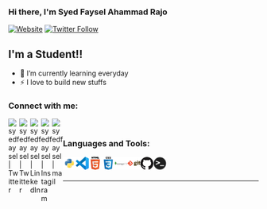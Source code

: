 ### Hi there, I'm Syed Faysel Ahammad Rajo
[![Website](https://img.shields.io/website?label=syedfaysel.me&style=for-the-badge&url=https://syedfaysel.me/)](https://syedfaysel.me/)
[![Twitter Follow](https://img.shields.io/twitter/follow/SyedFaysel?color=1DA1F2&logo=twitter&style=for-the-badge)](https://twitter.com/intent/follow?original_referer=https%3A%2F%2Fgithub.com%2FcodeSTACKr&screen_name=SyedFaysel)
## I'm a Student!!

- 🌱 I’m currently learning everyday 
- ⚡ I love to build new stuffs
### Connect with me:


[<img align="left" alt="syedfaysel | Twitter" width="22px" src="https://cdn.jsdelivr.net/npm/simple-icons@v3/icons/facebook.svg" />][facebook]
[<img align="left" alt="syedfaysel | Twitter" width="22px" src="https://cdn.jsdelivr.net/npm/simple-icons@v3/icons/twitter.svg" />][twitter]
[<img align="left" alt="syedfaysel | LinkedIn" width="22px" src="https://cdn.jsdelivr.net/npm/simple-icons@v3/icons/linkedin.svg" />][linkedin]
[<img align="left" alt="syedfaysel | Instagram" width="22px" src="https://cdn.jsdelivr.net/npm/simple-icons@v3/icons/instagram.svg" />][instagram]
[<img align="left" alt="syedfaysel | mail" width="22px" src="https://cdn.jsdelivr.net/npm/simple-icons@v3/icons/gmail.svg" />][email]

<br />

### Languages and Tools:
<img align="left" alt="Visual Studio Code" width="26px" src="https://raw.githubusercontent.com/github/explore/80688e429a7d4ef2fca1e82350fe8e3517d3494d/topics/python/python.png" />
<img align="left" alt="Visual Studio Code" width="26px" src="https://raw.githubusercontent.com/github/explore/80688e429a7d4ef2fca1e82350fe8e3517d3494d/topics/visual-studio-code/visual-studio-code.png" />
<img align="left" alt="HTML5" width="26px" src="https://raw.githubusercontent.com/github/explore/80688e429a7d4ef2fca1e82350fe8e3517d3494d/topics/html/html.png" />
<img align="left" alt="CSS3" width="26px" src="https://raw.githubusercontent.com/github/explore/80688e429a7d4ef2fca1e82350fe8e3517d3494d/topics/css/css.png" />
<img align="left" alt="MongoDB" width="26px" src="https://raw.githubusercontent.com/github/explore/80688e429a7d4ef2fca1e82350fe8e3517d3494d/topics/mongodb/mongodb.png" />
<img align="left" alt="Git" width="26px" src="https://raw.githubusercontent.com/github/explore/80688e429a7d4ef2fca1e82350fe8e3517d3494d/topics/git/git.png" />
<img align="left" alt="GitHub" width="26px" src="https://raw.githubusercontent.com/github/explore/78df643247d429f6cc873026c0622819ad797942/topics/github/github.png" />
<img align="left" alt="Terminal" width="26px" src="https://raw.githubusercontent.com/github/explore/80688e429a7d4ef2fca1e82350fe8e3517d3494d/topics/terminal/terminal.png" />

<br />
<br />

---

[facebook]:https://www.facebook.com/syedfaysel

[email]: mailto:sfa.rajo20@gmail.com
[twitter]: https://twitter.com/SyedFaysel

[instagram]: https://instagram.com/rajo_28
[linkedin]: https://linkedin.com/in/syedfaysel